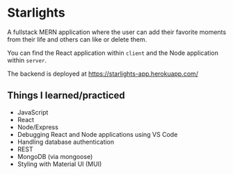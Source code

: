 # Starlights

A fullstack MERN application where the user can add
their favorite moments from their life and others
can like or delete them.

You can find the React application within `client`
and the Node application within `server`.

The backend is deployed at https://starlights-app.herokuapp.com/

## Things I learned/practiced
- JavaScript
- React
- Node/Express
- Debugging React and Node applications using VS Code
- Handling database authentication
- REST
- MongoDB (via mongoose)
- Styling with Material UI (MUI)
